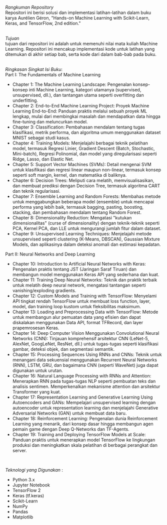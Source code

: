 
*Rangkuman Repository* <br>
Repositori ini berisi solusi dan implementasi latihan-latihan dalam buku karya Aurélien Géron, "Hands-on Machine Learning with Scikit-Learn, Keras, and TensorFlow, 2nd edition."<br>
<br>

*Tujuan*<br>
tujuan dari repositori ini adalah untuk memenuhi nilai mata kuliah Machine Learning. Repositori ini mencakup implementasi kode untuk latihan yang ditemukan di akhir setiap bab, serta kode dari dalam bab-bab pada buku.<br>
<br>

*Ringkasan Singkat Isi Buku*: <br>
Part I: The Fundamentals of Machine Learning<br>
- Chapter 1: The Machine Learning Landscape:  Pengenalan konsep-konsep inti Machine Learning, kategori utamanya (supervised, unsupervised, dll.), dan tantangan utama seperti overfitting dan underfitting.<br>
- Chapter 2: End-to-End Machine Learning Project: Proyek Machine Learning End-to-End: Panduan praktis melalui sebuah proyek ML lengkap, mulai dari membingkai masalah dan mendapatkan data hingga fine-tuning dan meluncurkan model.<br>
- Chapter 3: Classification: Pembahasan mendalam tentang tugas klasifikasi, metrik performa, dan algoritma umum menggunakan dataset MNIST sebagai studi kasus.<br>
- Chapter 4: Training Models: Menjelajahi berbagai teknik pelatihan model, termasuk Regresi Linier, Gradient Descent (Batch, Stochastic, Mini-batch), Regresi Polinomial, dan model yang diregularisasi seperti Ridge, Lasso, dan Elastic Net.<br>
- Chapter 5: Support Vector Machines (SVMs): Detail mengenai SVM untuk klasifikasi dan regresi linear maupun non-linear, termasuk konsep seperti soft margin, kernel, dan matematika di baliknya.<br>
- Chapter 6: Decision Trees: Meliputi cara melatih, memvisualisasikan, dan membuat prediksi dengan Decision Tree, termasuk algoritma CART dan teknik regularisasi.<br>
- Chapter 7: Ensemble Learning and Random Forests: Membahas metode untuk menggabungkan beberapa model (ensemble) untuk mencapai performa yang lebih baik, termasuk bagging, pasting, boosting, stacking, dan pembahasan mendalam tentang Random Forest.<br>
- Chapter 8: Dimensionality Reduction: Mengatasi "kutukan dimensionalitas" (curse of dimensionality) dengan teknik-teknik seperti PCA, Kernel PCA, dan LLE untuk mengurangi jumlah fitur dalam dataset.<br>
- Chapter 9: Unsupervised Learning Techniques:  Menjelajahi metode unsupervised seperti clustering (K-Means, DBSCAN), Gaussian Mixture Models, dan aplikasinya dalam deteksi anomali dan estimasi kepadatan.<br>


Part II: Neural Networks and Deep Learning<br>
- Chapter 10: Introduction to Artificial Neural Networks with Keras: Pengenalan praktis tentang JST (Jaringan Saraf Tiruan) dan membangun model menggunakan Keras API yang sederhana dan kuat.<br>
- Chapter 11: Training Deep Neural Networks: Teknik dan praktik terbaik untuk melatih deep neural network, mengatasi tantangan seperti vanishing/exploding gradients.<br>
- Chapter 12: Custom Models and Training with TensorFlow: Menyelami API tingkat rendah TensorFlow untuk membuat loss function, layer, model, dan training loop kustom untuk fleksibilitas maksimum.<br>
- Chapter 13: Loading and Preprocessing Data with TensorFlow: Metode untuk membangun alur pemuatan data yang efisien dan dapat diskalakan menggunakan Data API, format TFRecord, dan layer prapemrosesan Keras.<br>
- Chapter 14: Deep Computer Vision Menggunakan Convolutional Neural Networks (CNN): Tinjauan komprehensif arsitektur CNN (LeNet-5, AlexNet, GoogLeNet, ResNet, dll.) untuk tugas-tugas seperti klasifikasi gambar, deteksi objek, dan segmentasi semantik.<br>
- Chapter 15: Processing Sequences Using RNNs and CNNs: Teknik untuk menangani data sekuensial menggunakan Recurrent Neural Networks (RNN), LSTM, GRU, dan bagaimana CNN (seperti WaveNet) juga dapat digunakan untuk urutan.<br>
- Chapter 16: Natural Language Processing with RNNs and Attention: Menerapkan RNN pada tugas-tugas NLP seperti pembuatan teks dan analisis sentimen. Memperkenalkan mekanisme attention dan arsitektur Transformer yang kuat.<br>
- Chapter 17: Representation Learning and Generative Learning Using Autoencoders and GANs: Mempelajari unsupervised learning dengan autoencoder untuk representation learning dan menjelajahi Generative Adversarial Networks (GAN) untuk membuat data baru.<br>
- Chapter 18: Reinforcement Learning: Pengenalan dunia Reinforcement Learning yang menarik, dari konsep dasar hingga membangun agen pemain game dengan Deep Q-Networks dan TF-Agents.<br>
- Chapter 19:  Training and Deploying TensorFlow Models at Scale: Panduan praktis untuk menerapkan model TensorFlow ke lingkungan produksi dan meningkatkan skala pelatihan di berbagai perangkat dan server.<br>
<br>

*Teknologi yang Digunakan* :<br>
- Python 3.x<br>
- Jupyter Notebook<br>
- TensorFlow 2<br>
- Keras (tf.keras)<br>
- Scikit-Learn<br>
- NumPy<br>
- Pandas<br>
- Matplotlib<br>
<br>
